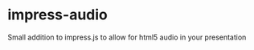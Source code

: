 impress-audio
=============

Small addition to impress.js to allow for html5 audio in your presentation
